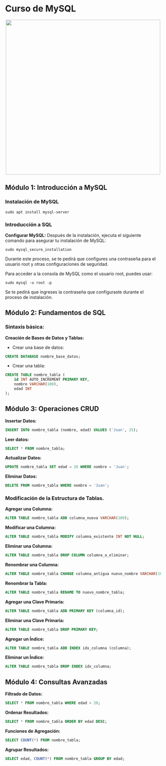 # Curso de MySQL
<p align="center">
<img src="https://cdn.clever-cloud.com/uploads/2023/03/mysql.svg" width="500ppx">
</p>

## Módulo 1: Introducción a MySQL

### Instalación de MySQL

`sudo apt install mysql-server`

### Introducción a SQL

**Configurar MySQL:** Después de la instalación, ejecuta el siguiente comando para asegurar tu instalación de MySQL:

`sudo mysql_secure_installation`

Durante este proceso, se te pedirá que configures una contraseña para el usuario root y otras configuraciones de seguridad.


Para acceder a la consola de MySQL como el usuario root, puedes usar:

`sudo mysql -u root -p`

Se te pedirá que ingreses la contraseña que configuraste durante el proceso de instalación.

## Módulo 2: Fundamentos de SQL

### Sintaxis básica:

**Creación de Bases de Datos y Tablas:**

* Crear una base de datos:

```sql
CREATE DATABASE nombre_base_datos;
```

* Crear una tabla:

```sql
CREATE TABLE nombre_tabla (
    id INT AUTO_INCREMENT PRIMARY KEY,
    nombre VARCHAR(100),
    edad INT
);
```

## Módulo 3: Operaciones CRUD

**Insertar Datos:**

```sql
INSERT INTO nombre_tabla (nombre, edad) VALUES ('Juan', 25);
```

**Leer datos:** 

```sql
SELECT * FROM nombre_tabla;
```

**Actualizar Datos:**

```sql
UPDATE nombre_tabla SET edad = 26 WHERE nombre = 'Juan';
```

**Eliminar Datos:**

```sql
DELETE FROM nombre_tabla WHERE nombre = 'Juan';
```

### Modificación de la Estructura de Tablas.

**Agregar una Columna:**

```sql
ALTER TABLE nombre_tabla ADD columna_nueva VARCHAR(100);
```

**Modificar una Columna:**
```sql
ALTER TABLE nombre_tabla MODIFY columna_existente INT NOT NULL;
```

**Eliminar una Columna:**
```sql
ALTER TABLE nombre_tabla DROP COLUMN columna_a_eliminar;
```

**Renombrar una Columna:**
```sql
ALTER TABLE nombre_tabla CHANGE columna_antigua nuevo_nombre VARCHAR(100);
```

**Renombrar la Tabla:**
```sql
ALTER TABLE nombre_tabla RENAME TO nuevo_nombre_tabla;
```

**Agregar una Clave Primaria:**
```sql
ALTER TABLE nombre_tabla ADD PRIMARY KEY (columna_id);
```

**Eliminar una Clave Primaria:**
```sql
ALTER TABLE nombre_tabla DROP PRIMARY KEY;
```

**Agregar un Índice:**
```sql
ALTER TABLE nombre_tabla ADD INDEX idx_columna (columna);
```

**Eliminar un Índice:**
```sql
ALTER TABLE nombre_tabla DROP INDEX idx_columna;
```

## Módulo 4: Consultas Avanzadas

**Filtrado de Datos:**

```sql
SELECT * FROM nombre_tabla WHERE edad > 20;
```

**Ordenar Resultados:**

```sql
SELECT * FROM nombre_tabla ORDER BY edad DESC;
```

**Funciones de Agregación:**

```sql
SELECT COUNT(*) FROM nombre_tabla;
```

**Agrupar Resultados:**

```sql
SELECT edad, COUNT(*) FROM nombre_tabla GROUP BY edad;
```